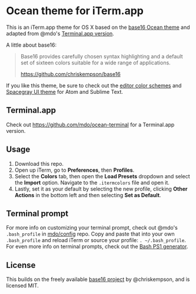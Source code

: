 # Ocean theme for iTerm.app

This is an iTerm.app theme for OS X based on the [base16 Ocean theme](http://chriskempson.github.io/base16/#ocean) and adapted from @mdo's [Terminal.app version](https://github.com/mdo/ocean-terminal).

A little about base16:

> Base16 provides carefully chosen syntax highlighting and a default set of sixteen colors suitable for a wide range of applications.
>
> https://github.com/chriskempson/base16

If you like this theme, be sure to check out the [editor color schemes](https://github.com/chriskempson/base16-textmate) and [Spacegray UI theme](http://kkga.github.io/spacegray/) for Atom and Sublime Text.

## Terminal.app

Check out <https://github.com/mdo/ocean-terminal> for a Terminal.app version.

## Usage

1. Download this repo.
2. Open up iTerm, go to **Preferences**, then **Profiles**.
3. Select the **Colors** tab, then open the **Load Presets** dropdown and select the **Import** option. Navigate to the `.itermcolors` file and open it.
4. Lastly, set it as your default by selecting the new profile, clicking **Other Actions** in the bottom left and then selecting **Set as Default**.

## Terminal prompt

For more info on customizing your terminal prompt, check out @mdo's `.bash_profile` in
[mdo/config](https://github.com/mdo/config/blob/master/.bash_profile#L1-L13) repo. Copy and paste that into your own `.bash_profile` and reload iTerm or source your profile: `. ~/.bash_profile`. For even more info on terminal prompts, check out the [Bash PS1 generator](https://www.kirsle.net/wizards/ps1.html).

## License

This builds on the freely available [base16 project](https://github.com/chriskempson/base16) by @chriskempson, and is licensed MIT.
